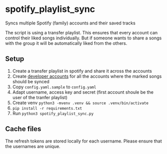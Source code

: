 # spotify_playlist_sync
Syncs multiple Spotify (family) accounts and their saved tracks

The script is using a transfer playlist. This ensures that every account can control their liked songs individually.
But if someone wants to share a songs with the group it will be automatically liked from the others.

## Setup

1. Create a transfer playlist in spotify and share it across the accounts
2. Create [developer accounts](https://developer.spotify.com/) for all the accounts where the marked songs should be synced
3. Copy ``config.yaml.sample`` to ``config.yaml``
4. Adapt username, access key and secret (first account shoule be the user of the tranfer playlist)
5. Create venv `python3 -mvenv .venv && source .venv/bin/activate`
6. `pip install -r requirements.txt`
7. Run `python3 spotify_playlist_sync.py`


## Cache files
The refresh tokens are stored locally for each username. Please ensure that the usernames are unique.
